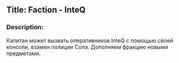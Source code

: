 ## Title: Faction - InteQ

### Description:

Капитан может вызвать оперативников InteQ с помощью своей консоли, взамен полиции Сола. Дополняем фракцию новыми предметами.
